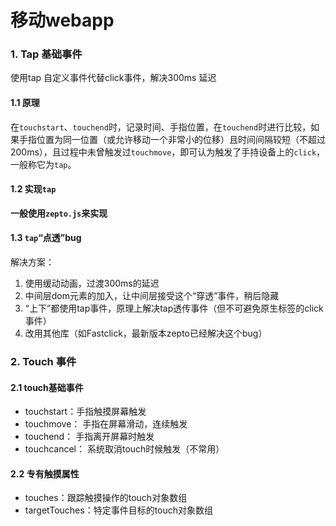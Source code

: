 # 移动webapp

### 1. Tap 基础事件

使用tap 自定义事件代替click事件，解决300ms 延迟

#### 1.1 原理

在`touchstart`、`touchend`时，记录时间、手指位置，在`touchend`时进行比较，如果手指位置为同一位置（或允许移动一个非常小的位移）且时间间隔较短（不超过200ms），且过程中未曾触发过`touchmove`，即可认为触发了手持设备上的`click`，一般称它为`tap`。

#### 1.2 实现`tap`

**一般使用`zepto.js`来实现**

#### 1.3 `tap`“点透”bug

解决方案：

1. 使用缓动动画，过渡300ms的延迟
2. 中间层dom元素的加入，让中间层接受这个“穿透”事件，稍后隐藏
3. “上下”都使用tap事件，原理上解决tap透传事件（但不可避免原生标签的click事件）
4. 改用其他库（如Fastclick，最新版本zepto已经解决这个bug）

### 2. Touch 事件

#### 2.1 touch基础事件

* touchstart：手指触摸屏幕触发
* touchmove： 手指在屏幕滑动，连续触发
* touchend： 手指离开屏幕时触发
* touchcancel： 系统取消touch时候触发（不常用）

#### 2.2 专有触摸属性

* touches：跟踪触摸操作的touch对象数组
* targetTouches：特定事件目标的touch对象数组



































